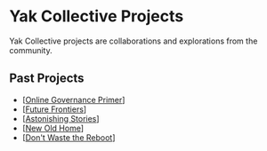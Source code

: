 # Yak Collective Projects

Yak Collective projects are collaborations and explorations from the community.

<!-- DO NOT REMOVE THIS LINE! DO NOT EDIT BELOW THIS LINE! -->

## Past Projects
- [[Online Governance Primer]]
- [[Future Frontiers]]
- [[Astonishing Stories]]
- [[New Old Home]]
- [[Don't Waste the Reboot]]


[//begin]: # "Autogenerated link references for markdown compatibility"
[Online Governance Primer]: Projects%2FOnline%20Governance%20Primer.md "The Yak Online Governance Primer"
[Future Frontiers]: Projects%2FFuture%20Frontiers.md "Future Frontiers"
[Astonishing Stories]: Projects%2FAstonishing%20Stories.md "Astonishing Stories"
[New Old Home]: Projects%2FNew%20Old%20Home.md "The New Old Home"
[Don't Waste the Reboot]: Projects%2FDon't%20Waste%20the%20Reboot.md "Don’t Waste the Reboot"
[//end]: # "Autogenerated link references"
